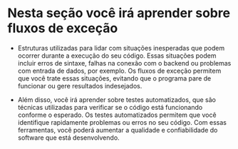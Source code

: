 # Nesta seção você irá aprender sobre fluxos de exceção

- Estruturas utilizadas para lidar com situações inesperadas que podem ocorrer durante a execução do seu código. Essas situações podem incluir erros de sintaxe, falhas na conexão com o backend ou problemas com entrada de dados, por exemplo. Os fluxos de exceção permitem que você trate essas situações, evitando que o programa pare de funcionar ou gere resultados indesejados.

- Além disso, você irá aprender sobre testes automatizados, que são técnicas utilizadas para verificar se o código está funcionando conforme o esperado. Os testes automatizados permitem que você identifique rapidamente problemas ou erros no seu código. Com essas ferramentas, você poderá aumentar a qualidade e confiabilidade do software que está desenvolvendo.
